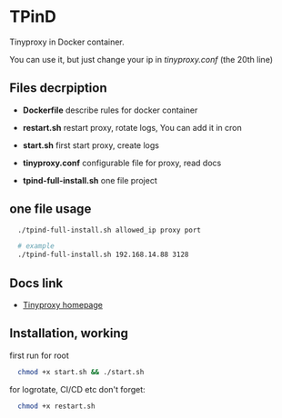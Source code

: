 
# TPinD

Tinyproxy in Docker container. 

You can use it, but just change your ip in *tinyproxy.conf* (the 20th line)


## Files decrpiption

- **Dockerfile** describe rules for docker container

- **restart.sh** restart proxy, rotate logs, You can add it in cron

- **start.sh** first start proxy, create logs

- **tinyproxy.conf** configurable file for proxy, read docs 

- **tpind-full-install.sh** one file project

## one file usage 

```bash
  ./tpind-full-install.sh allowed_ip proxy port

  # example
  ./tpind-full-install.sh 192.168.14.88 3128
```



## Docs link

 - [Tinyproxy homepage](https://tinyproxy.github.io/)


## Installation, working

first run for root

```bash
  chmod +x start.sh && ./start.sh
```

for logrotate, CI/CD etc don't forget:

```bash
  chmod +x restart.sh 
```
